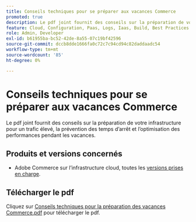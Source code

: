```yaml
---
title: Conseils techniques pour se préparer aux vacances Commerce
promoted: true
description: Le pdf joint fournit des conseils sur la préparation de votre infrastructure pour un trafic élevé, la prévention des temps d’arrêt et l’optimisation des performances pendant les vacances.
feature: Cloud, Configuration, Paas, Logs, Iaas, Build, Best Practices
role: Admin, Developer
exl-id: b61955ba-bc52-42de-8a55-07c19bf42596
source-git-commit: dccb8dde1666fa0c72c7c94cd94c82daddaadc54
workflow-type: tm+mt
source-wordcount: '85'
ht-degree: 0%

---
```


# Conseils techniques pour se préparer aux vacances Commerce

Le pdf joint fournit des conseils sur la préparation de votre infrastructure pour un trafic élevé, la prévention des temps d’arrêt et l’optimisation des performances pendant les vacances.

## Produits et versions concernés

* Adobe Commerce sur l’infrastructure cloud, toutes les [versions prises en charge](https://www.adobe.com/content/dam/cc/en/legal/terms/enterprise/pdfs/Adobe-Commerce-Software-Lifecycle-Policy.pdf).

## Télécharger le pdf

Cliquez sur [Conseils techniques pour la préparation des vacances Commerce.pdf](assets/tech-tips-for-commerce-holiday-readiness.pdf) pour télécharger le pdf.
